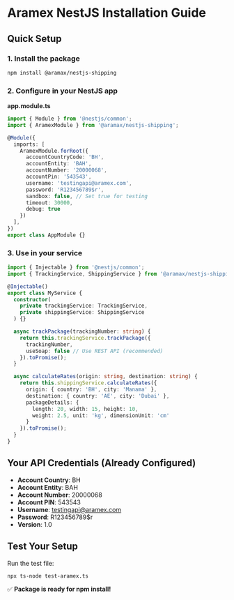 # Aramex NestJS Installation Guide

## Quick Setup

### 1. Install the package
```bash
npm install @aramax/nestjs-shipping
```

### 2. Configure in your NestJS app

**app.module.ts**
```typescript
import { Module } from '@nestjs/common';
import { AramexModule } from '@aramax/nestjs-shipping';

@Module({
  imports: [
    AramexModule.forRoot({
      accountCountryCode: 'BH',
      accountEntity: 'BAH',
      accountNumber: '20000068',
      accountPin: '543543',
      username: 'testingapi@aramex.com',
      password: 'R123456789$r',
      sandbox: false, // Set true for testing
      timeout: 30000,
      debug: true
    })
  ],
})
export class AppModule {}
```

### 3. Use in your service

```typescript
import { Injectable } from '@nestjs/common';
import { TrackingService, ShippingService } from '@aramax/nestjs-shipping';

@Injectable()
export class MyService {
  constructor(
    private trackingService: TrackingService,
    private shippingService: ShippingService
  ) {}

  async trackPackage(trackingNumber: string) {
    return this.trackingService.trackPackage({
      trackingNumber,
      useSoap: false // Use REST API (recommended)
    }).toPromise();
  }

  async calculateRates(origin: string, destination: string) {
    return this.shippingService.calculateRates({
      origin: { country: 'BH', city: 'Manama' },
      destination: { country: 'AE', city: 'Dubai' },
      packageDetails: {
        length: 20, width: 15, height: 10,
        weight: 2.5, unit: 'kg', dimensionUnit: 'cm'
      }
    }).toPromise();
  }
}
```

## Your API Credentials (Already Configured)

- **Account Country**: BH
- **Account Entity**: BAH
- **Account Number**: 20000068
- **Account PIN**: 543543
- **Username**: testingapi@aramex.com
- **Password**: R123456789$r
- **Version**: 1.0

## Test Your Setup

Run the test file:
```bash
npx ts-node test-aramex.ts
```

✅ **Package is ready for npm install!**
